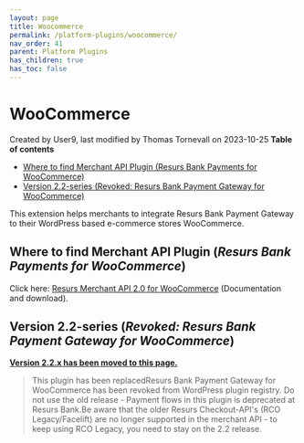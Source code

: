 ```yaml
---
layout: page
title: Woocommerce
permalink: /platform-plugins/woocommerce/
nav_order: 41
parent: Platform Plugins
has_children: true
has_toc: false
---
```




# WooCommerce 
Created by User9, last modified by Thomas Tornevall on 2023-10-25
**Table of contents**
- [Where to find Merchant API Plugin (Resurs Bank Payments for
  WooCommerce)](#woocommerce-wheretofindmerchantapiplugin(resursbankpaymentsforwoocommerce))
- [Version 2.2-series (Revoked: Resurs Bank Payment Gateway for
  WooCommerce)](#woocommerce-version2.2-series(revoked:resursbankpaymentgatewayforwoocommerce))

This extension helps merchants to integrate Resurs Bank Payment Gateway
to their WordPress based e-commerce stores WooCommerce.

## Where to find Merchant API Plugin (*Resurs Bank Payments for WooCommerce*)
Click here: [Resurs Merchant API 2.0 for
WooCommerce](resurs-merchant-api-2.0-for-woocommerce) (Documentation and
download).

## Version 2.2-series (*Revoked: Resurs Bank Payment Gateway for WooCommerce*)
**[Version 2.2.x has been moved to this page.](resurs-bank-payment-gateway-for-woocommerce--v2-2--resurs-checkout---simplified-flow)**

> This plugin has been replacedResurs Bank Payment Gateway for
> WooCommerce has been revoked from WordPress plugin registry. Do not
> use the old release - Payment flows in this plugin is deprecated at
> Resurs Bank.Be aware that the older Resurs Checkout-API's (RCO
> Legacy/Facelift) are no longer supported in the merchant API - to keep
> using RCO Legacy, you need to stay on the 2.2 release.

